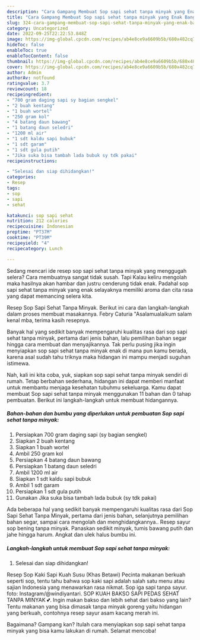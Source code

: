 ```yaml
---
description: "Cara Gampang Membuat Sop sapi sehat tanpa minyak yang Enak Banget"
title: "Cara Gampang Membuat Sop sapi sehat tanpa minyak yang Enak Banget"
slug: 324-cara-gampang-membuat-sop-sapi-sehat-tanpa-minyak-yang-enak-banget
category: Uncategorized
date: 2022-09-25T22:22:53.848Z
image: https://img-global.cpcdn.com/recipes/ab4e8ce9a6609b5b/680x482cq70/sop-sapi-sehat-tanpa-minyak-foto-resep-utama.jpg
hideToc: false
enableToc: true
enableTocContent: false
thumbnail: https://img-global.cpcdn.com/recipes/ab4e8ce9a6609b5b/680x482cq70/sop-sapi-sehat-tanpa-minyak-foto-resep-utama.jpg
cover: https://img-global.cpcdn.com/recipes/ab4e8ce9a6609b5b/680x482cq70/sop-sapi-sehat-tanpa-minyak-foto-resep-utama.jpg
author: Admin
authorAv: notfound
ratingvalue: 3.7
reviewcount: 18
recipeingredient:
- "700 gram daging sapi sy bagian sengkel"
- "2 buah kentang"
- "1 buah wortel"
- "250 gram kol"
- "4 batang daun bawang"
- "1 batang daun seledri"
- "1200 ml air"
- "1 sdt kaldu sapi bubuk"
- "1 sdt garam"
- "1 sdt gula putih"
- "Jika suka bisa tambah lada bubuk sy tdk pakai"
recipeinstructions:

- "Selesai dan siap dihidangkan!"
categories:
- Resep
tags:
- sop
- sapi
- sehat

katakunci: sop sapi sehat 
nutrition: 212 calories
recipecuisine: Indonesian
preptime: "PT37M"
cooktime: "PT39M"
recipeyield: "4"
recipecategory: Lunch

---
```



Sedang mencari ide resep sop sapi sehat tanpa minyak yang menggugah selera? Cara membuatnya sangat tidak susah. Tapi Kalau keliru mengolah maka hasilnya akan hambar dan justru cenderung tidak enak. Padahal sop sapi sehat tanpa minyak yang enak selayaknya memiliki aroma dan cita rasa yang dapat memancing selera kita.


Resep Sop Sapi Sehat Tanpa Minyak. Berikut ini cara dan langkah-langkah dalam proses membuat masakannya. Febry Caturia &#34;Asalamualaikum salam kenal mba, terima kasih resepnya.

Banyak hal yang sedikit banyak mempengaruhi kualitas rasa dari sop sapi sehat tanpa minyak, pertama dari jenis bahan, lalu pemilihan bahan segar hingga cara membuat dan menyajikannya. Tak perlu pusing jika ingin menyiapkan sop sapi sehat tanpa minyak enak di mana pun kamu berada, karena asal sudah tahu triknya maka hidangan ini mampu menjadi suguhan istimewa.


Nah, kali ini kita coba, yuk, siapkan sop sapi sehat tanpa minyak sendiri di rumah. Tetap berbahan sederhana, hidangan ini dapat memberi manfaat untuk membantu menjaga kesehatan tubuhmu sekeluarga. Kamu dapat membuat Sop sapi sehat tanpa minyak menggunakan 11 bahan dan 0 tahap pembuatan. Berikut ini langkah-langkah untuk membuat hidangannya.

<!--inarticleads1-->

##### Bahan-bahan dan bumbu yang diperlukan untuk pembuatan Sop sapi sehat tanpa minyak:

1. Persiapkan 700 gram daging sapi (sy bagian sengkel)
1. Siapkan 2 buah kentang
1. Siapkan 1 buah wortel
1. Ambil 250 gram kol
1. Persiapkan 4 batang daun bawang
1. Persiapkan 1 batang daun seledri
1. Ambil 1200 ml air
1. Siapkan 1 sdt kaldu sapi bubuk
1. Ambil 1 sdt garam
1. Persiapkan 1 sdt gula putih
1. Gunakan Jika suka bisa tambah lada bubuk (sy tdk pakai)


Ada beberapa hal yang sedikit banyak mempengaruhi kualitas rasa dari Sop Sapi Sehat Tanpa Minyak, pertama dari jenis bahan, selanjutnya pemilihan bahan segar, sampai cara mengolah dan menghidangkannya.. Resep sayur sop bening tanpa minyak. Panaskan sedikit minyak, tumis bawang putih dan jahe hingga harum. Angkat dan ulek halus bumbu ini. 

<!--inarticleads2-->

##### Langkah-langkah untuk membuat Sop sapi sehat tanpa minyak:


1. Selesai dan siap dihidangkan!

Resep Sop Kaki Sapi Kuah Susu (Khas Betawi) Pecinta makanan berkuah seperti sop, tentu tahu bahwa sop kaki sapi adalah salah satu menu atau sajian Indonesia yang menawarkan rasa nikmat. Sop iga sapi tanpa sayur. foto: Instagram/@windiyantari. SOP KUAH BAKSO SAPI PEDAS SEHAT TANPA MINYAK 💕. Ingin makan bakso dan lebih sehat dari bakso yang lain? Tentu makanan yang bisa dimasak tanpa minyak goreng yaitu hidangan yang berkuah, contohnya resep sayur asam kacang merah ini. 

Bagaimana? Gampang kan? Itulah cara menyiapkan sop sapi sehat tanpa minyak yang bisa kamu lakukan di rumah. Selamat mencoba!
